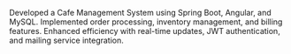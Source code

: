 Developed a Cafe Management System using Spring Boot, Angular, and MySQL. 
Implemented order processing, inventory management, and billing features. 
Enhanced efficiency with real-time updates, JWT authentication, and mailing service integration.
